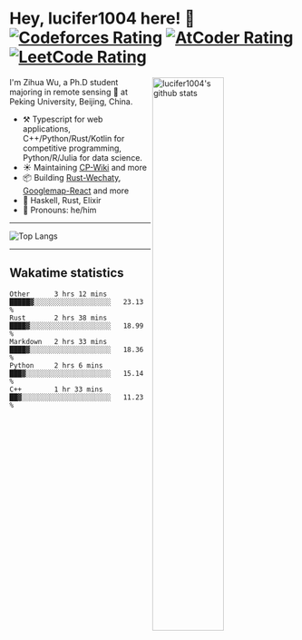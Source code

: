 # Hey, lucifer1004 here! :wave: [![Codeforces Rating](https://cp-logo.vercel.app/codeforces/lucifer1004)](https://codeforces.com/profile/lucifer1004) [![AtCoder Rating](https://cp-logo.vercel.app/atcoder/lucifer1004)](https://atcoder.jp/users/lucifer1004) [![LeetCode Rating](https://cp-logo.vercel.app/leetcode/lucifer1004)](https://leetcode-cn.com/u/lucifer1004/)

<img width="50%" align="right" alt="lucifer1004's github stats" src="https://github-readme-stats.vercel.app/api?username=lucifer1004&show_icons=true">

I'm Zihua Wu, a Ph.D student majoring in remote sensing :satellite: at Peking University, Beijing, China.

- :hammer_and_pick: Typescript for web applications, C++/Python/Rust/Kotlin for competitive programming, Python/R/Julia for data science.
- :sunny: Maintaining [CP-Wiki](https://cp-wiki.vercel.app) and more 
- :package: Building [Rust-Wechaty](https://github.com/wechaty/rust-wechaty), [Googlemap-React](https://github.com/googlemap-react/googlemap-react) and more
- :seedling: Haskell, Rust, Elixir
- :man: Pronouns: he/him

---

![Top Langs](https://github-readme-stats.vercel.app/api/top-langs/?username=lucifer1004&layout=compact)

---

## Wakatime statistics

<!--START_SECTION:waka-->
```text
Other      3 hrs 12 mins   █████▓░░░░░░░░░░░░░░░░░░░   23.13 % 
Rust       2 hrs 38 mins   ████▓░░░░░░░░░░░░░░░░░░░░   18.99 % 
Markdown   2 hrs 33 mins   ████▓░░░░░░░░░░░░░░░░░░░░   18.36 % 
Python     2 hrs 6 mins    ███▓░░░░░░░░░░░░░░░░░░░░░   15.14 % 
C++        1 hr 33 mins    ██▓░░░░░░░░░░░░░░░░░░░░░░   11.23 % 
```
<!--END_SECTION:waka-->
